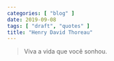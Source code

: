 ```yaml
---
categories: [ "blog" ]
date: 2019-09-08
tags: [ "draft", "quotes" ]
title: "Henry David Thoreau"
---
```

> Viva a vida que você sonhou.
